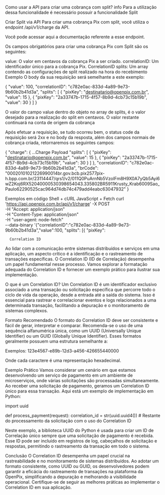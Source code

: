 Como usar a API para criar uma cobrança com split?
info
Para a utilização dessa funcionalidade é necessário possuir a funcionalidade Split

Criar Split via API
Para criar uma cobrança Pix com split, você utiliza o endpoint /api/v1/charge da API.

Você pode acessar aqui a documentação referente a esse endpoint.

Os campos obrigatórios para criar uma cobrança Pix com Split são os seguintes:

value: O valor em centavos da cobrança Pix a ser criado.
correlationID: Um identificador único para a cobrança Pix. CorrelationID
splits: Um array contendo as configurações de split realizado na hora do recebimento
Exemplo
O body da sua requisição será semelhante a este exemplo:

{
  "value": 100,
  "correlationID": "c782e0ac-833d-4a89-9e73-9b60b2b41d3a",
  "splits": [
    { "pixKey": "destinatario@openpix.com.br", "value": 15 },
    { "pixKey": "2a33747b-1715-4f57-8b9d-4cb73c15b19b", "value": 30 }
  ]
}

O valor do campo value dentro do objeto no array de splits, é o valor desejado para a realização do split em centavos. O valor restante continuará na conta de origem da cobrança

Após efetuar a requisição, se tudo ocorreu bem, o status code da requisição será 2xx e no body da resposta, além dos campos normais de cobrança criada, retornaremos os seguintes campos:

{
  "charge": {
    ...Charge Payload
    "splits": [
      { "pixKey": "destinatario@openpix.com.br", "value": 15 },
      { "pixKey": "2a33747b-1715-4f57-8b9d-4cb73c15b19b", "value": 30 }
    ]
  },
  "correlationID": "c782e0ac-833d-4a89-9e73-9b60b2b41d3a",
  "brCode": "00020101021226990014br.gov.bcb.pix2577pix-h.bpp.com.br/23114447/qrs1/v2/011Q0PuArnNb5VzolFm8H9X0A7yQb5Ayi6wZ2Koj6RX52040000530398654043.335802BR5911Krusty_Krab6009Sao_Paulo62290525cac964d74db74c479add4eabc63047932"
}


Exemplos em código
Shell + cURL
JavaScript + Fetch
  curl 'https://api.openpix.com.br/api/v1/charge' -X POST \
      -H "Accept: application/json" \
      -H "Content-Type: application/json" \
      -H "user-agent: node-fetch" \
      --data-binary '{"correlationID":"c782e0ac-833d-4a89-9e73-9b60b2b41d3a","value":100, "splits": [{ "pixKey":



      Correlation ID
Ao lidar com a comunicação entre sistemas distribuídos e serviços em uma aplicação, um aspecto crítico é a identificação e o rastreamento de transações específicas. O Correlation ID (ID de Correlação) desempenha um papel fundamental nesse processo. Vamos explorar a formatação adequada do Correlation ID e fornecer um exemplo prático para ilustrar sua implementação.

O que é um Correlation ID?
Um Correlation ID é um identificador exclusivo associado a uma transação ou solicitação específica que percorre todo o ciclo de vida da operação, desde a entrada até a saída do sistema. Isso é essencial para rastrear e correlacionar eventos e logs relacionados a uma determinada transação, facilitando a depuração e o monitoramento de sistemas complexos.

Formato Recomendado
O formato do Correlation ID deve ser consistente e fácil de gerar, interpretar e comparar. Recomenda-se o uso de uma sequência alfanumérica única, como um UUID (Universally Unique Identifier) ou um GUID (Globally Unique Identifier). Esses formatos geralmente possuem uma estrutura semelhante a:

Exemplos: 123e4567-e89b-12d3-a456-426655440000

Onde cada caractere é uma representação hexadecimal.

Exemplo Prático
Vamos considerar um cenário em que estamos desenvolvendo um serviço de pagamento em um ambiente de microserviços, onde várias solicitações são processadas simultaneamente. Ao receber uma solicitação de pagamento, geramos um Correlation ID único para essa transação. Aqui está um exemplo de implementação em Python:

import uuid

def process_payment(request):
    correlation_id = str(uuid.uuid4())
    # Restante do processamento da solicitação com o uso do Correlation ID

Neste exemplo, a biblioteca UUID do Python é usada para criar um ID de Correlação único sempre que uma solicitação de pagamento é recebida. Esse ID pode ser incluído em registros de log, cabeçalhos de solicitação e respostas, permitindo o rastreamento da transação em todo o sistema.

Conclusão
O Correlation ID desempenha um papel crucial na rastreabilidade e no monitoramento de sistemas distribuídos. Ao adotar um formato consistente, como UUID ou GUID, os desenvolvedores podem garantir a eficácia do rastreamento de transações na plataforma da OpenPix, simplificando a depuração e melhorando a visibilidade operacional. Certifique-se de seguir as melhores práticas ao implementar o Correlation ID em sua aplicação.